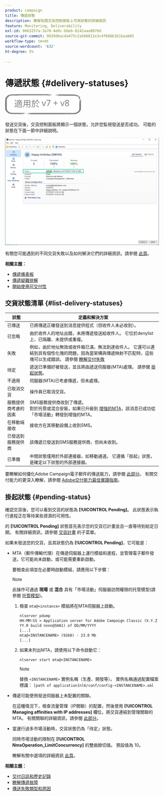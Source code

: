 ```yaml
---
product: campaign
title: 傳遞狀態
description: 瞭解有關交貨控制面板上可用狀態的詳細資訊
feature: Monitoring, Deliverability
exl-id: 0663257a-3a70-4e0c-bbeb-8242aaa0876d
source-git-commit: 9839dbacda475c2a586811e3c4f686b1b1baab05
workflow-type: tm+mt
source-wordcount: '632'
ht-degree: 5%

---
```


# 傳遞狀態 {#delivery-statuses}

![](../../assets/common.svg)

<!--ajouter intro 

ajouter screenshot -->

發送交貨後，交貨控制面板將顯示一個狀態，允許您監視發送是否成功。 可能的狀態在下面一節中詳細說明。

![](assets/delivery-status.png)

有關您可能遇到的不同交貨失敗以及如何解決它們的詳細資訊，請參閱 [此頁](understanding-delivery-failures.md)。

**相關主題：**

* [傳遞儀表板](delivery-dashboard.md)
* [傳遞疑難排解](delivery-troubleshooting.md)
* [開始使用可交付性](about-deliverability.md)

## 交貨狀態清單 {#list-delivery-statuses}

<table> 
 <thead> 
  <tr> 
   <th> 狀態<br /> </th> 
   <th> 定義和解決方案<br /> </th> 
  </tr> 
 </thead> 
 <tbody> 
  <tr> 
   <td> 已傳送<br /> </td> 
   <td> 已將傳遞正確發送到消息提供程式（但收件人未必收到）。<br /> </td> 
  </tr> 
  <tr> 
   <td> 已忽略<br /> </td> 
   <td> 由於收件人的地址出錯，未將傳遞發送給收件人。 它位於denylist上、已隔離、未提供或重複。 <br /> </td> 
  </tr> 
  <tr> 
   <td> 失敗<br /> </td> 
   <td> 例如，由於地址無效或收件箱已滿，無法到達收件人。 它還可以連結到具有個性化塊的問題，因為當架構與傳遞映射不匹配時，這些塊可以生成錯誤。 請參閱 <a href="understanding-delivery-failures.md" target="_blank">瞭解交付失敗</a><br /> </td> 
  </tr>
  <tr> 
   <td> 待定<br /> </td> 
   <td> 遞送已準備好被發送，並且將由遞送伺服器(MTA)處理。 請參閱 <a href="#pending-status" target="_blank">掛起狀態</a>。<br /> </td> 
  </tr> 
  <tr> 
   <td> 不適用<br /> </td> 
   <td> 伺服器(MTA)已考慮傳遞，但未處理。<br /> </td> 
  </tr>  
  <tr> 
   <td> 已取消交貨<br /> </td> 
   <td> 操作員已取消交貨。<br /> </td> 
  </tr> 
  <tr> 
   <td> 服務提供商考慮的因素<br /> </td> 
   <td> SMS服務提供商收到了傳遞。<br /> 對於托管或混合安裝，如果已升級到 <a href="sending-with-enhanced-mta.md" target="_blank">增強的MTA</a>，該消息已成功從「市場活動」轉發到增強的MTA。</td> 
  </tr> 
  <tr> 
   <td> 在移動端接收<br /> </td> 
   <td> 接收方在其移動設備上收到SMS。<br /> </td> 
  </tr>
  <tr> 
   <td> 已發送到服務提供商<br /> </td> 
   <td> 該傳遞已發送到SMS服務提供商，但尚未收到。<br />
   </td> 
  </tr> 
  <tr> 
   <td> 已準備<br /> </td> 
   <td> 中間狀態僅用於外部連接器，如移動通道。 它遵循「掛起」狀態，是確定以下狀態的外部連接器。<br /> </td> 
  </tr> 
 </tbody> 
</table>

要瞭解如何優化Adobe Campaign電子郵件的傳送能力，請參閱 [此部分](about-deliverability.md)。 有關交付能力的更深入瞭解，請參閱 [Adobe交付能力最佳實踐指南](https://experienceleague.adobe.com/docs/deliverability-learn/deliverability-best-practice-guide/introduction.html?lang=zh-Hant)。

## 掛起狀態 {#pending-status}

確認交貨後，您可以看到交貨的狀態為 **[!UICONTROL Pending]**。 此狀態表示執行進程正在等待某些資源的可用性。

的 **[!UICONTROL Pending]** 狀態首先表示您的交貨已計畫並且一直等待到給定日期。 有關詳細資訊，請參閱 [交貨計畫](steps-sending-the-delivery.md#scheduling-the-delivery-sending) 的子菜單。

如果未發送您的交貨，且其狀態仍為 **[!UICONTROL Pending]**，它可能是：

* MTA（郵件傳輸代理）在傳遞伺服器上運行模組和進程，並管理電子郵件發送，它可能尚未啟動，或可能需要重新啟動。

   要檢查此項並在必要時啟動模組，請應用以下步驟：

   >[!NOTE]
   >
   >此操作可通過 **現場** 或 **混合** 具有「市場活動」伺服器訪問權限的托管模型(請參閱 [托管模型](../../installation/using/hosting-models.md))。

   1. 檢查 `mta@<instance>` 模組將在MTA伺服器上啟動。

      ```
      nlserver pdump
      HH:MM:SS > Application server for Adobe Campaign Classic (X.Y.Z YY.R build nnnn@SHA1) of DD/MM/YYYY
      [...]
      mta@<INSTANCENAME> (9268) - 23.0 Mb
      [...]
      ```

   1. 如果未列出MTA，請使用以下命令啟動它：

      ```
      nlserver start mta@<INSTANCENAME>
      ```

      >[!NOTE]
      >
      >替換 `<INSTANCENAME>` 實例名稱（生產、開發等）。 實例名稱通過配置檔案標識： `[path of application]nl6/conf/config-<INSTANCENAME>.xml`

* 傳遞可能使用發送伺服器上未配置的關聯。

   在這種情況下，檢查流量管理（IP關聯）的配置，然後使用 **[!UICONTROL Managing affinities with IP addresses]** 欄位，將交貨連結到管理關聯的MTA。 有關關聯的詳細資訊，請參閱 [此部分](../../installation/using/configure-delivery-settings.md)。

* 當運行過多市場活動時，交貨狀態仍為「待定」狀態。

   同時市場活動的限制在 **[!UICONTROL NmsOperation_LimitConcurrency]** 的雙曲餘切值。 預設值為 10。

   瞭解有關中選項的詳細資訊 [此頁](../../installation/using/configuring-campaign-options.md)。


**相關主題：**

* [交付日誌和歷史記錄](#delivery-logs-and-history)
* [瞭解傳遞故障](understanding-delivery-failures.md)
* [傳送失敗類型和原因](understanding-delivery-failures.md#delivery-failure-types-and-reasons)
